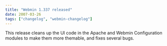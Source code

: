 ```yaml
---
title: "Webmin 1.337 released"
date: 2007-03-26
tags: ["changelog", "webmin-changelog"]
---
```


This release cleans up the UI code in the Apache and Webmin Configuration modules to make them more themable, and fixes several bugs.
